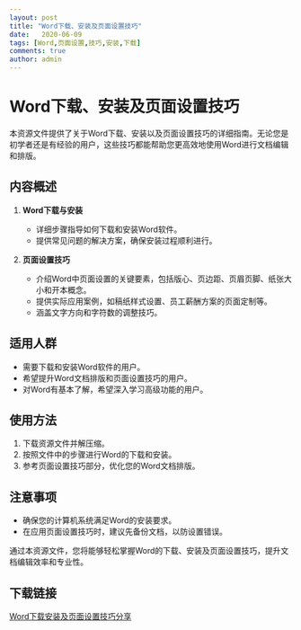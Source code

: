 ```yaml
---
layout: post
title: "Word下载、安装及页面设置技巧"
date:   2020-06-09
tags: [Word,页面设置,技巧,安装,下载]
comments: true
author: admin
---
```

# Word下载、安装及页面设置技巧

本资源文件提供了关于Word下载、安装以及页面设置技巧的详细指南。无论您是初学者还是有经验的用户，这些技巧都能帮助您更高效地使用Word进行文档编辑和排版。

## 内容概述

1. **Word下载与安装**
   - 详细步骤指导如何下载和安装Word软件。
   - 提供常见问题的解决方案，确保安装过程顺利进行。

2. **页面设置技巧**
   - 介绍Word中页面设置的关键要素，包括版心、页边距、页眉页脚、纸张大小和开本概念。
   - 提供实际应用案例，如稿纸样式设置、员工薪酬方案的页面定制等。
   - 涵盖文字方向和字符数的调整技巧。

## 适用人群

- 需要下载和安装Word软件的用户。
- 希望提升Word文档排版和页面设置技巧的用户。
- 对Word有基本了解，希望深入学习高级功能的用户。

## 使用方法

1. 下载资源文件并解压缩。
2. 按照文件中的步骤进行Word的下载和安装。
3. 参考页面设置技巧部分，优化您的Word文档排版。

## 注意事项

- 确保您的计算机系统满足Word的安装要求。
- 在应用页面设置技巧时，建议先备份文档，以防设置错误。

通过本资源文件，您将能够轻松掌握Word的下载、安装及页面设置技巧，提升文档编辑效率和专业性。

## 下载链接

[Word下载安装及页面设置技巧分享](https://pan.quark.cn/s/d71c97c03530)